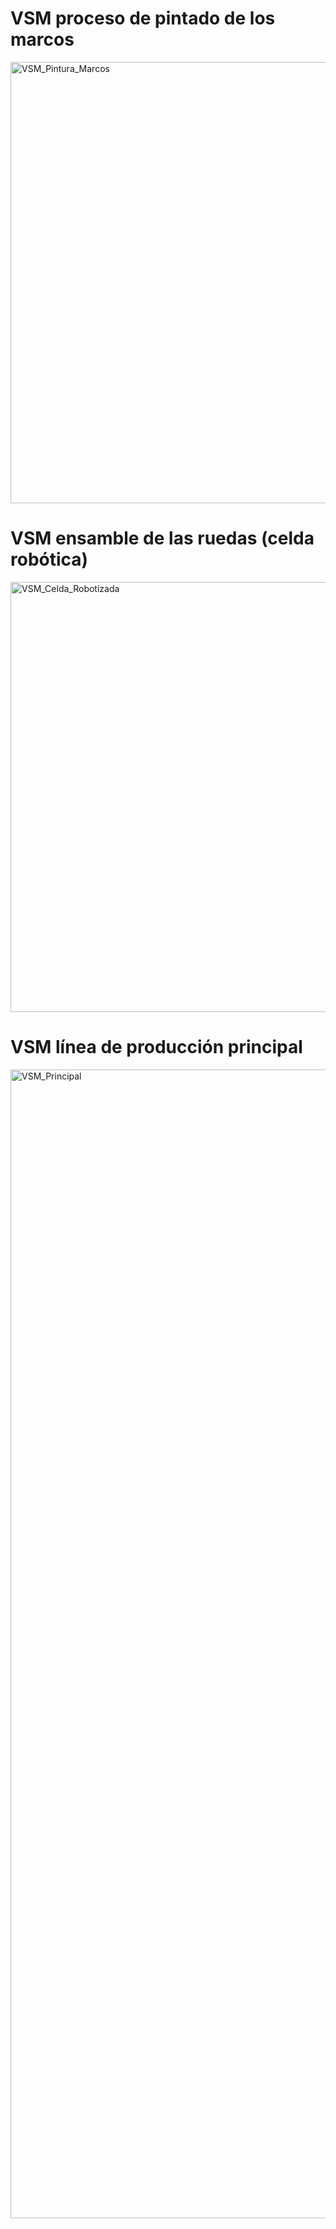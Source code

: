 # VSM proceso de pintado de los marcos
<img width="1125" height="706" alt="VSM_Pintura_Marcos" src="https://github.com/user-attachments/assets/1b0a54ce-b142-499b-ae51-115fa5d3e4d7" />

# VSM ensamble de las ruedas (celda robótica)
<img width="942" height="688" alt="VSM_Celda_Robotizada" src="https://github.com/user-attachments/assets/e9e6b2e6-3283-4074-90cc-10cda2f484d0" />

# VSM línea de producción principal
<img width="1705" height="1838" alt="VSM_Principal" src="https://github.com/user-attachments/assets/5f03c98d-deb2-4ae7-ae00-cb8d7869b05b" />
